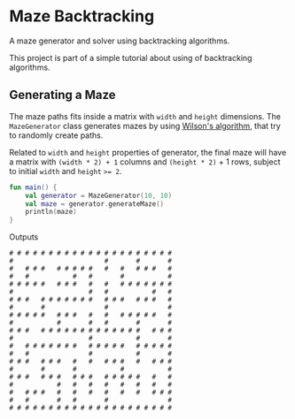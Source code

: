 # Maze Backtracking

A maze generator and solver using backtracking algorithms.

This project is part of a simple tutorial about using of backtracking algorithms.

## Generating a Maze

The maze paths fits inside a matrix with `width` and `height` dimensions. The `MazeGenerator` class generates mazes by using [Wilson's algorithm](https://en.wikipedia.org/wiki/Maze_generation_algorithm#Wilson's_algorithm), that try to randomly create paths. 

Related to `width` and `height` properties of generator, the final maze will have a matrix with `(width * 2) + 1` columns and `(height * 2)` + 1 rows, subject to initial `width` and `height` `>= 2`.

```kotlin
fun main() {
    val generator = MazeGenerator(10, 10)
    val maze = generator.generateMaze()
    println(maze)
}
```

Outputs

```text
# # # # # # # # # # # # # # # # # # # # #
#                       #       #       #
#   # # #   # # # # #   #   #   # # #   #
#   #           #   #       #           #
# # # # #   # # #   #   #   # # # # # # #
#                   #   #           #   #
# # #   # # # # # # #   # # #   # # #   #
#       #               #               #
# # # # #   # # #   #   #   # # # # #   #
#           #       #   #       #       #
# # #   # # # # # # # # # # # # #   # # #
#                   #           #       #
#   # # # # # # #   # # # # #   # # # # #
#   #               #           #       #
# # #   # # #   #   #   # # #   #   # # #
#       #       #           #           #
# # #   # # #   # # #   # # # # #   #   #
#           #   #   #   #   #   #   #   #
#   # # #   #   #   #   #   #   #   # # #
#   #       #   #       #               #
# # # # # # # # # # # # # # # # # # # # #
```
